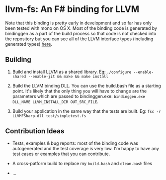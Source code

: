 # llvm-fs: An F# binding for LLVM

Note that this binding is pretty early in development and so far has only been
tested with mono on OS X. Most of the binding code is generated by bindinggen
as a part of the build process so that code is not checked into the repository
but you can see all of the LLVM interface types (including generated types)
[here](https://github.com/keithshep/llvm-fs/wiki/LLVM-F%23-Interface).

## Building

1. Build and install LLVM as a shared library.
   Eg: `./configure --enable-shared --enable-jit && make && make install`

2. Build the LLVM binding DLL. You can use the build.bash file as a starting
   point. It's likely that the only thing you will have to change are the
   parameters which are passed to bindinggen.exe:
   `bindinggen.exe DLL_NAME LLVM_INSTALL_DIR OUT_SRC_FILE`.

3. Build your application in the same way that the tests are built.
   Eg: `fsc -r LLVMFSharp.dll test/simpletest.fs`

## Contribution Ideas

- Tests, examples & bug reports: most of the binding code was autogenerated and
  the test coverage is very low. I'm happy to have any test cases or examples
  that you can contribute.

- A cross-patform build to replace my `build.bash` and `clean.bash` files

- ...

